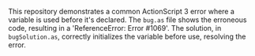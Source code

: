 This repository demonstrates a common ActionScript 3 error where a variable is used before it's declared.  The `bug.as` file shows the erroneous code, resulting in a 'ReferenceError: Error #1069'. The solution, in `bugSolution.as`, correctly initializes the variable before use, resolving the error.